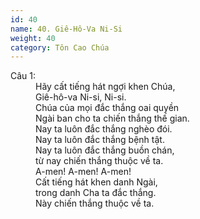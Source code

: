 ```yaml
---
id: 40
name: 40. Giê-Hô-Va Ni-Si
weight: 40
category: Tôn Cao Chúa
---
```

<dl><dt>Câu 1:</dt><dd data-verse="1">Hãy cất tiếng hát ngợi khen Chúa, <br/>Giê-hô-va Ni-si, Ni-si. <br/>Chúa của mọi đắc thắng oai quyền <br/>Ngài ban cho ta chiến thắng thế gian. <br/>Nay ta luôn đắc thắng nghèo đói. <br/>Nay ta luôn đắc thắng bệnh tật. <br/>Nay ta luôn đắc thắng buồn chán, <br/>từ nay chiến thắng thuộc về ta. <br/>A-men! A-men! A-men! <br/>Cất tiếng hát khen danh Ngài, <br/>trong danh Cha ta đắc thắng. <br/>Này chiến thắng thuộc về ta. </dd></dl>
